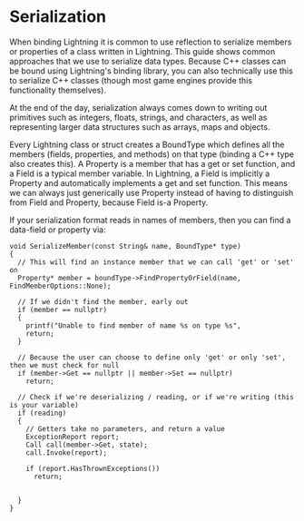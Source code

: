 # Serialization

When binding Lightning it is common to use reflection to serialize members or properties of a class written in Lightning. This guide shows common approaches that we use to serialize data types. Because C++ classes can be bound using Lightning's binding library, you can also technically use this to serialize C++ classes (though most game engines provide this functionality themselves).

At the end of the day, serialization always comes down to writing out primitives such as integers, floats, strings, and characters, as well as representing larger data structures such as arrays, maps and objects.

Every Lightning class or struct creates a BoundType which defines all the members (fields, properties, and methods) on that type (binding a C++ type also creates this). A Property is a member that has a get or set function, and a Field is a typical member variable. In Lightning, a Field is implicitly a Property and automatically implements a get and set function. This means we can always just generically use Property instead of having to distinguish from Field and Property, because Field is-a Property.

If your serialization format reads in names of members, then you can find a data-field or property via:

```
void SerializeMember(const String& name, BoundType* type)
{
  // This will find an instance member that we can call 'get' or 'set' on
  Property* member = boundType->FindPropertyOrField(name, FindMemberOptions::None);

  // If we didn't find the member, early out
  if (member == nullptr)
  {
    printf("Unable to find member of name %s on type %s",
    return;
  }

  // Because the user can choose to define only 'get' or only 'set', then we must check for null
  if (member->Get == nullptr || member->Set == nullptr)
    return;

  // Check if we're deserializing / reading, or if we're writing (this is your variable)
  if (reading)
  {
    // Getters take no parameters, and return a value
    ExceptionReport report;
    Call call(member->Get, state);
    call.Invoke(report);

    if (report.HasThrownExceptions())
      return;


  }
}
```

 

 
